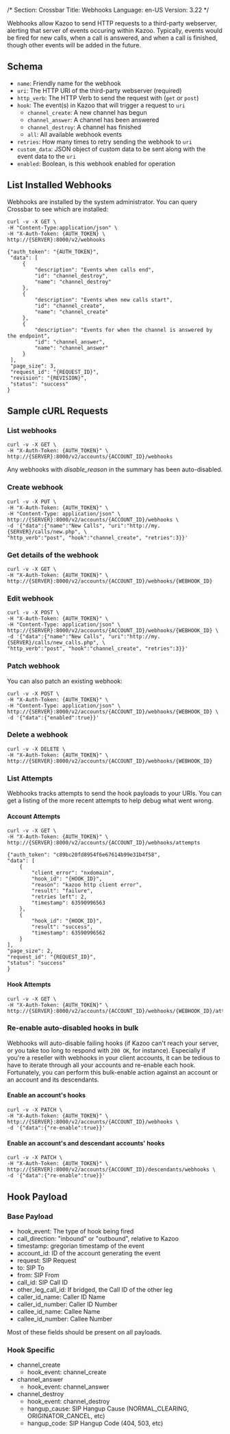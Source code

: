 /*
Section: Crossbar
Title: Webhooks
Language: en-US
Version: 3.22
*/

Webhooks allow Kazoo to send HTTP requests to a third-party webserver, alerting that server of events occuring within Kazoo. Typically, events would be fired for new calls, when a call is answered, and when a call is finished, though other events will be added in the future.

## Schema

* `name`: Friendly name for the webhook
* `uri`: The HTTP URI of the third-party webserver (required)
* `http_verb`: The HTTP Verb to send the request with (`get` or `post`)
* `hook`: The event(s) in Kazoo that will trigger a request to `uri`
    * `channel_create`: A new channel has begun
    * `channel_answer`: A channel has been answered
    * `channel_destroy`: A channel has finished
    * `all`: All available webhook events
* `retries`: How many times to retry sending the webhook to `uri`
* `custom_data`: JSON object of custom data to be sent along with the event data to the `uri`
* `enabled`: Boolean, is this webhook enabled for operation

## List Installed Webhooks

Webhooks are installed by the system administrator. You can query Crossbar to see which are installed:

    curl -v -X GET \
    -H "Content-Type:application/json" \
    -H "X-Auth-Token: {AUTH_TOKEN} \
    http://{SERVER}:8000/v2/webhooks

    {"auth_token": "{AUTH_TOKEN}",
     "data": [
         {
             "description": "Events when calls end",
             "id": "channel_destroy",
             "name": "channel_destroy"
         },
         {
             "description": "Events when new calls start",
             "id": "channel_create",
             "name": "channel_create"
         },
         {
             "description": "Events for when the channel is answered by the endpoint",
             "id": "channel_answer",
             "name": "channel_answer"
         }
     ],
     "page_size": 3,
     "request_id": "{REQUEST_ID}",
     "revision": "{REVISION}",
     "status": "success"
    }

## Sample cURL Requests

### List webhooks

    curl -v -X GET \
    -H "X-Auth-Token: {AUTH_TOKEN}" \
    http://{SERVER}:8000/v2/accounts/{ACCOUNT_ID}/webhooks

Any webhooks with *disable\_reason* in the summary has been auto-disabled.

### Create webhook

    curl -v -X PUT \
    -H "X-Auth-Token: {AUTH_TOKEN}" \
    -H "Content-Type: application/json" \
    http://{SERVER}:8000/v2/accounts/{ACCOUNT_ID}/webhooks \
    -d '{"data":{"name":"New Calls", "uri":"http://my.{SERVER}/calls/new.php", \
    "http_verb":"post", "hook":"channel_create", "retries":3}}'

### Get details of the webhook

    curl -v -X GET \
    -H "X-Auth-Token: {AUTH_TOKEN}" \
    http://{SERVER}:8000/v2/accounts/{ACCOUNT_ID}/webhooks/{WEBHOOK_ID}

### Edit webhook

    curl -v -X POST \
    -H "X-Auth-Token: {AUTH_TOKEN}" \
    -H "Content-Type: application/json" \
    http://{SERVER}:8000/v2/accounts/{ACCOUNT_ID}/webhooks/{WEBHOOK_ID} \
    -d '{"data":{"name":"New Calls", "uri":"http://my.{SERVER}/calls/new_calls.php", \
    "http_verb":"post", "hook":"channel_create", "retries":3}}'

### Patch webhook

You can also patch an existing webhook:

    curl -v -X POST \
    -H "X-Auth-Token: {AUTH_TOKEN}" \
    -H "Content-Type: application/json" \
    http://{SERVER}:8000/v2/accounts/{ACCOUNT_ID}/webhooks/{WEBHOOK_ID} \
    -d '{"data":{"enabled":true}}'

### Delete a webhook

    curl -v -X DELETE \
    -H "X-Auth-Token: {AUTH_TOKEN}" \
    http://{SERVER}:8000/v2/accounts/{ACCOUNT_ID}/webhooks/{WEBHOOK_ID}

### List Attempts

Webhooks tracks attempts to send the hook payloads to your URIs. You can get a listing of the more recent attempts to help debug what went wrong.

#### Account Attempts

    curl -v -X GET \
    -H "X-Auth-Token: {AUTH_TOKEN}" \
    http://{SERVER}:8000/v2/accounts/{ACCOUNT_ID}/webhooks/attempts

    {"auth_token": "c89bc20fd8954f6e67614b99e31b4f58",
    "data": [
        {
            "client_error": "nxdomain",
            "hook_id": "{HOOK_ID}",
            "reason": "kazoo http client error",
            "result": "failure",
            "retries left": 2,
            "timestamp": 63590996563
        },
        {
            "hook_id": "{HOOK_ID}",
            "result": "success",
            "timestamp": 63590996562
        }
    ],
    "page_size": 2,
    "request_id": "{REQUEST_ID}",
    "status": "success"
    }


#### Hook Attempts

    curl -v -X GET \
    -H "X-Auth-Token: {AUTH_TOKEN}" \
    http://{SERVER}:8000/v2/accounts/{ACCOUNT_ID}/webhooks/{WEBHOOK_ID}/attempts

### Re-enable auto-disabled hooks in bulk

Webhooks will auto-disable failing hooks (if Kazoo can't reach your server, or you take too long to respond with `200 OK`, for instance). Especially if you're a reseller with webhooks in your client accounts, it can be tedious to have to iterate through all your accounts and re-enable each hook. Fortunately, you can perform this bulk-enable action against an account or an account and its descendants.

#### Enable an account's hooks

    curl -v -X PATCH \
    -H "X-Auth-Token: {AUTH_TOKEN}" \
    http://{SERVER}:8000/v2/accounts/{ACCOUNT_ID}/webhooks \
    -d '{"data":{"re-enable":true}}'

#### Enable an account's and descendant accounts' hooks

    curl -v -X PATCH \
    -H "X-Auth-Token: {AUTH_TOKEN}" \
    http://{SERVER}:8000/v2/accounts/{ACCOUNT_ID}/descendants/webhooks \
    -d '{"data":{"re-enable":true}}'

## Hook Payload

### Base Payload

* hook\_event: The type of hook being fired
* call\_direction: "inbound" or "outbound", relative to Kazoo
* timestamp: gregorian timestamp of the event
* account\_id: ID of the account generating the event
* request: SIP Request
* to: SIP To
* from: SIP From
* call\_id: SIP Call ID
* other\_leg\_call\_id: If bridged, the Call ID of the other leg
* caller\_id\_name: Caller ID Name
* caller\_id\_number: Caller ID Number
* callee\_id\_name: Callee Name
* callee\_id\_number: Callee Number

Most of these fields should be present on all payloads.

### Hook Specific

* channel\_create
    * hook\_event: channel\_create
* channel\_answer
    * hook\_event: channel\_answer
* channel_destroy
    * hook\_event: channel\_destroy
    * hangup\_cause: SIP Hangup Cause (NORMAL\_CLEARING, ORIGINATOR\_CANCEL, etc)
    * hangup\_code: SIP Hangup Code (404, 503, etc)
